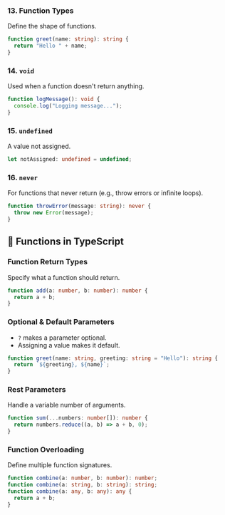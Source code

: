 ### 13. Function Types

Define the shape of functions.

```ts
function greet(name: string): string {
  return "Hello " + name;
}
```

### 14. `void`

Used when a function doesn't return anything.

```ts
function logMessage(): void {
  console.log("Logging message...");
}
```

### 15. `undefined`

A value not assigned.

```ts
let notAssigned: undefined = undefined;
```

### 16. `never`

For functions that never return (e.g., throw errors or infinite loops).

```ts
function throwError(message: string): never {
  throw new Error(message);
}
```

## 🔁 Functions in TypeScript

### Function Return Types

Specify what a function should return.

```ts
function add(a: number, b: number): number {
  return a + b;
}
```

### Optional & Default Parameters

- `?` makes a parameter optional.
- Assigning a value makes it default.

```ts
function greet(name: string, greeting: string = "Hello"): string {
  return `${greeting}, ${name}`;
}
```

### Rest Parameters

Handle a variable number of arguments.

```ts
function sum(...numbers: number[]): number {
  return numbers.reduce((a, b) => a + b, 0);
}
```

### Function Overloading

Define multiple function signatures.

```ts
function combine(a: number, b: number): number;
function combine(a: string, b: string): string;
function combine(a: any, b: any): any {
  return a + b;
}
```
